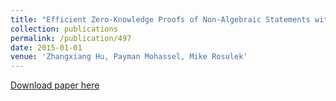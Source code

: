 ```yaml
---
title: "Efficient Zero-Knowledge Proofs of Non-Algebraic Statements with Sublinear Amortized Cost"
collection: publications
permalink: /publication/497
date: 2015-01-01
venue: 'Zhangxiang Hu, Payman Mohassel, Mike Rosulek'
---
```


[Download paper here](http://academicpages.github.io/files/497.pdf)